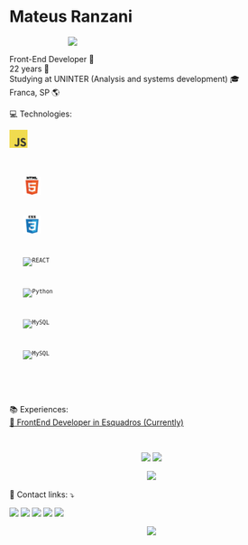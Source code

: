 

<h1>
  Mateus Ranzani
</h1>

<img src="https://s3-nftrend-storage.s3.sa-east-1.amazonaws.com/wp-content/uploads/2022/01/03122125/22b22287602523.5dbd29081561d.gif" min-width="400px" max-width="400px" width="400px" align="right">
  
<br>
  
<p align="left"> 
Front-End Developer 🖖
  <br>
  22 years 🚀
  <br>
  Studying at UNINTER (Analysis and systems development) 🎓
  <br>
  Franca, SP 🌎
</p>

<p align="left">
  💻 Technologies:
</p>

<code><img height="32" src="https://raw.githubusercontent.com/github/explore/80688e429a7d4ef2fca1e82350fe8e3517d3494d/topics/javascript/javascript.png" alt="Javascript"/>

  <code>
    <img height="32" src="https://raw.githubusercontent.com/github/explore/80688e429a7d4ef2fca1e82350fe8e3517d3494d/topics/html/html.png" alt="HTML5"/>
  </code>
  <code>
    <img height="32" src="https://raw.githubusercontent.com/github/explore/80688e429a7d4ef2fca1e82350fe8e3517d3494d/topics/css/css.png" alt="CSS"/>
  </code>
  <code>
    <img height="32" src="https://upload.wikimedia.org/wikipedia/commons/thumb/a/a7/React-icon.svg/1280px-React-icon.svg.png" alt="REACT"/>
  </code>
  <code>
    <img height="32" src="https://upload.wikimedia.org/wikipedia/commons/thumb/0/0a/Python.svg/640px-Python.svg.png" alt="Python"/>
  </code>  
  <code>
    <img height="32" src="https://w7.pngwing.com/pngs/423/333/png-transparent-mysql-logo-database-join-table-blue-furniture-text-thumbnail.png" alt="MySQL"/>
  </code>
  <code>
    <img height="32" src="https://e7.pngegg.com/pngimages/328/221/png-clipart-c-programming-language-logo-microsoft-visual-studio-net-framework-javascript-icon-purple-logo.png" alt="MySQL"/>
  </code>
</code>

<br> <br> 

<p align="left">
 📚 Experiences:
<a href="https://esquadros.com.br/"> <br>📌 FrontEnd Developer in Esquadros  (Currently) </a>
</p>
<br>

<p  align="center">
<td width="50%" align="center">
   <img height="165em" src="https://github-readme-stats.vercel.app/api?username=MateusRanzani&show_icons=true&theme=radical&include_all_commits=true&count_private=true"/>
</td>
  
<td width="50%" align="center">
  <img height="165em" src="https://github-readme-stats.vercel.app/api/top-langs/?username=MateusRanzani&layout=compact&langs_count=7&theme=radical"/>
  </td>
  
</tr>
</table>

<br>
<p  align="center">
<img src="https://user-images.githubusercontent.com/73097560/115834477-dbab4500-a447-11eb-908a-139a6edaec5c.gif"> 
<p align="left">
  💌 Contact links: ⤵️
</p>

<p align="left">
  <a href="https://mail.google.com/mail/u/0/#inbox?compose=GTvVlcSHwsJWHqHhPsCMkDSPkhjdCTnMcZMqBNzkKSNHrkkgxFKXqgbrgmkWdrgzwhkvNnNFgVgKq" alt="Gmail">
  <img src="https://img.shields.io/badge/Gmail-D14836?style=for-the-badge&logo=gmail&logoColor=white" /></a>
  <a href="https://api.whatsapp.com/send?phone=5516988652219&text=Mateus%20Ranzani%20(Desenvolvedor%20Front-End)" alt="WhatsApp">
  <img src="https://img.shields.io/badge/WhatsApp-25D366?style=for-the-badge&logo=whatsapp&logoColor=white"/></a>
  <a href="https://www.facebook.com/profile.php?id=100023018430289" alt="Facebook">
  <img src="https://img.shields.io/badge/Facebook-1877F2?style=for-the-badge&logo=facebook&logoColor=white"/></a>
  <a href="https://www.instagram.com/mateus_ranzani/" alt="Instagram">
  <img src="https://img.shields.io/badge/Instagram-E4405F?style=for-the-badge&logo=instagram&logoColor=white"/></a>
  <a href="https://www.linkedin.com/in/mateus-ranzani-89744421b/">
  <img src="https://img.shields.io/badge/LinkedIn-0077B5?style=for-the-badge&logo=linkedin&logoColor=white"/></a>
</p> 
<p  align="center">
<img src="https://user-images.githubusercontent.com/73097560/115834477-dbab4500-a447-11eb-908a-139a6edaec5c.gif" width="1px"> 
<br>  
